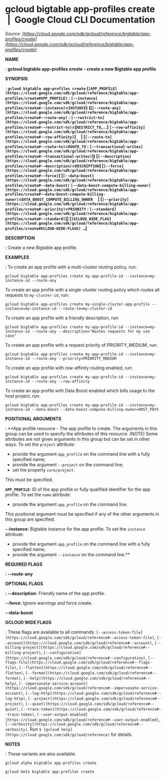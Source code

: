 # gcloud bigtable app-profiles create  |  Google Cloud CLI Documentation

*Source: [https://cloud.google.com/sdk/gcloud/reference/bigtable/app-profiles/create](https://cloud.google.com/sdk/gcloud/reference/bigtable/app-profiles/create)*

**NAME**

: **gcloud bigtable app-profiles create - create a new Bigtable app profile**

**SYNOPSIS**

: **`gcloud bigtable app-profiles create` (`[APP_PROFILE](https://cloud.google.com/sdk/gcloud/reference/bigtable/app-profiles/create#APP_PROFILE)` : `[--instance](https://cloud.google.com/sdk/gcloud/reference/bigtable/app-profiles/create#--instance)`=`INSTANCE`) ([`[--route-any](https://cloud.google.com/sdk/gcloud/reference/bigtable/app-profiles/create#--route-any)` : `[--restrict-to](https://cloud.google.com/sdk/gcloud/reference/bigtable/app-profiles/create#--restrict-to)`=[`RESTRICT_TO`,…] `[--row-affinity](https://cloud.google.com/sdk/gcloud/reference/bigtable/app-profiles/create#--row-affinity)`]     | [`[--route-to](https://cloud.google.com/sdk/gcloud/reference/bigtable/app-profiles/create#--route-to)`=`ROUTE_TO` : `[--transactional-writes](https://cloud.google.com/sdk/gcloud/reference/bigtable/app-profiles/create#--transactional-writes)`]) [`[--description](https://cloud.google.com/sdk/gcloud/reference/bigtable/app-profiles/create#--description)`=`DESCRIPTION`] [`[--force](https://cloud.google.com/sdk/gcloud/reference/bigtable/app-profiles/create#--force)`] [`[--data-boost](https://cloud.google.com/sdk/gcloud/reference/bigtable/app-profiles/create#--data-boost)` `[--data-boost-compute-billing-owner](https://cloud.google.com/sdk/gcloud/reference/bigtable/app-profiles/create#--data-boost-compute-billing-owner)`=`DATA_BOOST_COMPUTE_BILLING_OWNER`     | [`[--priority](https://cloud.google.com/sdk/gcloud/reference/bigtable/app-profiles/create#--priority)`=`PRIORITY` : `[--standard](https://cloud.google.com/sdk/gcloud/reference/bigtable/app-profiles/create#--standard)`]] [`[GCLOUD_WIDE_FLAG](https://cloud.google.com/sdk/gcloud/reference/bigtable/app-profiles/create#GCLOUD-WIDE-FLAGS) …`]**

**DESCRIPTION**

: Create a new Bigtable app profile.

**EXAMPLES**

: To create an app profile with a multi-cluster routing policy, run:

```
gcloud bigtable app-profiles create my-app-profile-id --instance=my-instance-id --route-any
```

To create an app profile with a single-cluster routing policy which routes all
requests to `my-cluster-id`, run:

```
gcloud bigtable app-profiles create my-single-cluster-app-profile --instance=my-instance-id --route-to=my-cluster-id
```

To create an app profile with a friendly description, run:

```
gcloud bigtable app-profiles create my-app-profile-id --instance=my-instance-id --route-any --description="Routes requests for my use case"
```

To create an app profile with a request priority of PRIORITY_MEDIUM, run:

```
gcloud bigtable app-profiles create my-app-profile-id --instance=my-instance-id --route-any --priority=PRIORITY_MEDIUM
```

To create an app profile with row-affinity routing enabled, run:

```
gcloud bigtable app-profiles create my-app-profile-id --instance=my-instance-id --route-any --row-affinity
```

To create an app profile with Data Boost enabled which bills usage to the host
project, run:

```
gcloud bigtable app-profiles create my-app-profile-id --instance=my-instance-id --data-boost --data-boost-compute-billing-owner=HOST_PAYS
```

**POSITIONAL ARGUMENTS**

: **App profile resource - The app profile to create. The arguments in this group
can be used to specify the attributes of this resource. (NOTE) Some attributes
are not given arguments in this group but can be set in other ways.
To set the `project` attribute:

- provide the argument `app_profile` on the command line with a fully
specified name;
- provide the argument `--project` on the command line;
- set the property `core/project`.

This must be specified.

**`APP_PROFILE`**:
ID of the app profile or fully qualified identifier for the app profile.
To set the `name` attribute:

- provide the argument `app_profile` on the command line.

This positional argument must be specified if any of the other arguments in this
group are specified.

**--instance**:
Bigtable instance for the app profile.
To set the `instance` attribute:

- provide the argument `app_profile` on the command line with a fully
specified name;
- provide the argument `--instance` on the command line.**

**REQUIRED FLAGS**

: **--route-any**

**OPTIONAL FLAGS**

: **--description**:
Friendly name of the app profile.

**--force**:
Ignore warnings and force create.

**--data-boost**

**GCLOUD WIDE FLAGS**

: These flags are available to all commands: `[--access-token-file](https://cloud.google.com/sdk/gcloud/reference#--access-token-file)`,
`[--account](https://cloud.google.com/sdk/gcloud/reference#--account)`, `[--billing-project](https://cloud.google.com/sdk/gcloud/reference#--billing-project)`,
`[--configuration](https://cloud.google.com/sdk/gcloud/reference#--configuration)`,
`[--flags-file](https://cloud.google.com/sdk/gcloud/reference#--flags-file)`,
`[--flatten](https://cloud.google.com/sdk/gcloud/reference#--flatten)`, `[--format](https://cloud.google.com/sdk/gcloud/reference#--format)`, `[--help](https://cloud.google.com/sdk/gcloud/reference#--help)`, `[--impersonate-service-account](https://cloud.google.com/sdk/gcloud/reference#--impersonate-service-account)`,
`[--log-http](https://cloud.google.com/sdk/gcloud/reference#--log-http)`,
`[--project](https://cloud.google.com/sdk/gcloud/reference#--project)`, `[--quiet](https://cloud.google.com/sdk/gcloud/reference#--quiet)`, `[--trace-token](https://cloud.google.com/sdk/gcloud/reference#--trace-token)`, `[--user-output-enabled](https://cloud.google.com/sdk/gcloud/reference#--user-output-enabled)`,
`[--verbosity](https://cloud.google.com/sdk/gcloud/reference#--verbosity)`.
Run `$ [gcloud help](https://cloud.google.com/sdk/gcloud/reference)` for details.

**NOTES**

: These variants are also available:

```
gcloud alpha bigtable app-profiles create
```

```
gcloud beta bigtable app-profiles create
```